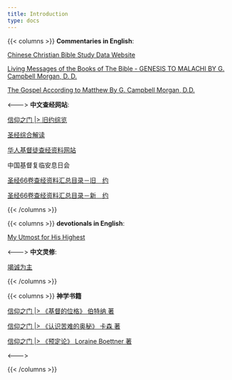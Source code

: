 ```yaml
---
title: Introduction
type: docs
---
```




{{< columns >}}
<b><font class = "font_upper">Commentaries in English</font></b>:  

<a href = "https://www.ccbiblestudy.org/index-E.htm" target="_blank" rel="noopener noreferrer">Chinese Christian Bible Study Data Website</a> 

<a href = "https://baptistbiblebelievers.com/OTStudies/LivingMessagesofOldTestamentGCMorgan/tabid/279/Default.aspx" target="_blank" rel="noopener noreferrer">Living Messages of the Books of The Bible - GENESIS TO MALACHI BY G. Campbell Morgan, D. D.</a>  

<a href = "https://baptistbiblebelievers.com/NTStudies/GospelAccordingtoMatthewGCampbellMorgan/tabid/322/Default.aspx" target="_blank" rel="noopener noreferrer">The Gospel According to Matthew By G. Campbell Morgan, D.D.</a>

<--->
<b><font class = "font_upper">中文查经网站</font></b>:  

<a href = "http://www.godoor.com/book/library/html/bible/jyzl/content.html" target="_blank" rel="noopener noreferrer">信仰之门 |> 旧约综览</a>

<a href = "https://cmcbiblereading.com/" target="_blank" rel="noopener noreferrer">圣经综合解读</a>

<a href = "https://www.ccbiblestudy.org/index-S.htm" target="_blank" rel="noopener noreferrer">华人基督徒查经资料网站</a>

中国基督复临安息日会 

<a href = "http://www.zgaxr.com/book/008/042/1134.htm" target="_blank" rel="noopener noreferrer">圣经66卷查经资料汇总目录－旧　约</a>  

<a href = "http://www.zgaxr.com/book/008/042/1135.htm" target="_blank" rel="noopener noreferrer">圣经66卷查经资料汇总目录－新　约</a>



{{< /columns >}}



{{< columns >}}
<b><font class = "font_upper">devotionals in English</font></b>:   

<a href = "https://utmost.org/" target="_blank" rel="noopener noreferrer">My Utmost for His Highest</a>

<a href = "" target="_blank" rel="noopener noreferrer"></a>

<--->
<b><font class = "font_upper">中文灵修</font></b>: 


<a href = "https://wellsofgrace.com/daily-ch/category/upmost/" target="_blank" rel="noopener noreferrer">竭诚为主</a>

<a href = "" target="_blank" rel="noopener noreferrer"></a>

{{< /columns >}}


{{< columns >}}
<b>神学书籍</b>

<a href = "https://www.godoor.net/text/shenxue/jddwg/" target="_blank" rel="noopener noreferrer">信仰之门 |> 《基督的位格》 伯特纳 著</a>

<a href = "https://www.godoor.net/text/shenxue/rskndam/content.htm" target="_blank" rel="noopener noreferrer">信仰之门 |> 《认识苦难的奥秘》 卡森 著</a>

<a href = "https://www.godoor.net/text/shenxue/jdjydl/frame.htm" target="_blank" rel="noopener noreferrer">信仰之门 |>  《预定论》 Loraine Boettner  著</a>

<--->

{{< /columns >}}